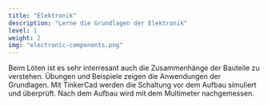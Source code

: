 ```yaml
---
title: "Elektronik"
description: "Lerne die Grundlagen der Elektronik"
level: 1
weight: 2
img: "electronic-components.png"
---
```


Beim Löten ist es sehr interresant auch die Zusammenhänge der Bauteile zu verstehen. Übungen und Beispiele zeigen die Anwendungen der Grundlagen. Mit TinkerCad werden die Schaltung vor dem Aufbau simuliert und überprüft. Nach dem Aufbau wird mit dem Multimeter nachgemessen.